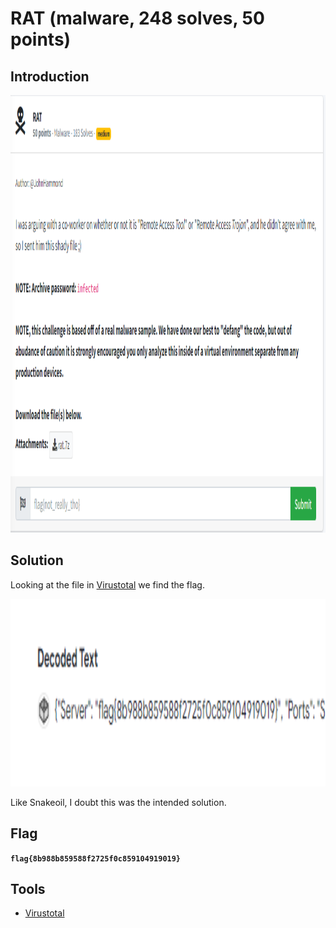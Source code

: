 # RAT (malware, 248 solves, 50 points)

## Introduction

<p align="left">
  <img height=700 img src=./readme_assets/rat-challenge.PNG/>
</p>

## Solution

Looking at the file in [Virustotal](https://www.virustotal.com/gui/home/upload) we find the flag.

<p align="left">
  <img height=300 img src=./readme_assets/rat-flag.PNG/>
</p>

Like Snakeoil, I doubt this was the intended solution.

## Flag

**`flag{8b988b859588f2725f0c859104919019}`**

## Tools

- [Virustotal](https://www.virustotal.com/gui/home/upload)